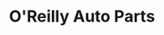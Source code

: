 ---
title: "O'Reilly Auto Parts"
url: /indianapolis/oreilly-auto-parts-west-washington-street/
shop: Autoteile
---